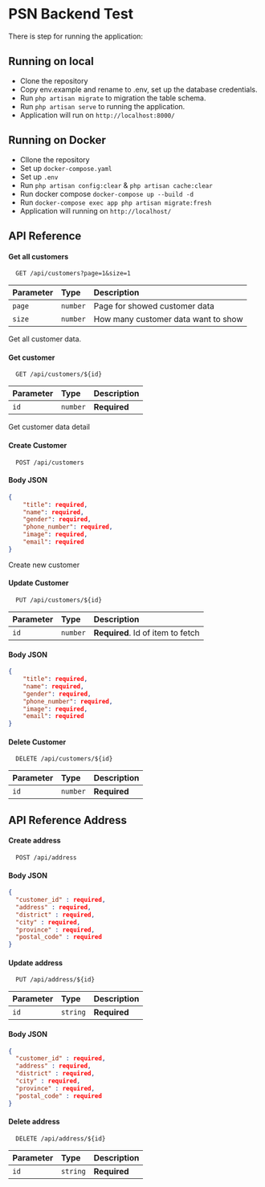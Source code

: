 
# PSN Backend Test

There is step for running the application:

## Running on local 
- Clone the repository
- Copy env.example and rename to .env, set up the database credentials.
- Run ```php artisan migrate``` to migration the table schema.
- Run ```php artisan serve``` to running the application.
- Application will run on `http://localhost:8000/`

## Running on Docker
- Cllone the repository
- Set up `docker-compose.yaml`
- Set up `.env`
- Run `php artisan config:clear` & `php artisan cache:clear`
- Run docker compose `docker-compose up --build -d`
- Run `docker-compose exec app php artisan migrate:fresh`
- Application will running on `http://localhost/`


## API Reference

#### Get all customers

```http
  GET /api/customers?page=1&size=1
```

| Parameter | Type     | Description                |
| :-------- | :------- | :------------------------- |
| `page`      | `number` | Page for showed customer data  |
| `size`      | `number` | How many customer data want to show|

Get all customer data.

#### Get customer

```http
  GET /api/customers/${id}
```

| Parameter | Type     | Description                       |
| :-------- | :------- | :-------------------------------- |
| `id`      | `number` | **Required** |

Get customer data detail

#### Create Customer

```http
  POST /api/customers
```

#### Body JSON
```json
{
    "title": required,
    "name": required,
    "gender": required,
    "phone_number": required,
    "image": required,
    "email": required
}
```

Create new customer

#### Update Customer

```http
  PUT /api/customers/${id}
```

| Parameter | Type     | Description                       |
| :-------- | :------- | :-------------------------------- |
| `id`      | `number` | **Required**. Id of item to fetch |

#### Body JSON
```json
{
    "title": required,
    "name": required,
    "gender": required,
    "phone_number": required,
    "image": required,
    "email": required
}
```

#### Delete Customer

```http
  DELETE /api/customers/${id}
```

| Parameter | Type     | Description                       |
| :-------- | :------- | :-------------------------------- |
| `id`      | `number` | **Required**|

## API Reference Address

#### Create address

```http
  POST /api/address
```

#### Body JSON
```json
{
  "customer_id" : required,
  "address" : required,
  "district" : required,
  "city" : required,
  "province" : required,
  "postal_code" : required
}
```

#### Update address

```http
  PUT /api/address/${id}
```

| Parameter | Type     | Description                       |
| :-------- | :------- | :-------------------------------- |
| `id`      | `string` | **Required** |

#### Body JSON
```json
{
  "customer_id" : required,
  "address" : required,
  "district" : required,
  "city" : required,
  "province" : required,
  "postal_code" : required
}
```

#### Delete address

```http
  DELETE /api/address/${id}
```

| Parameter | Type     | Description                       |
| :-------- | :------- | :-------------------------------- |
| `id`      | `string` | **Required** |
